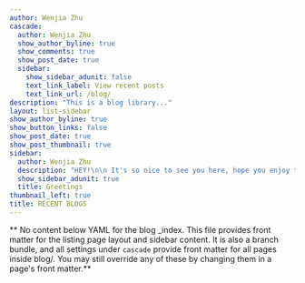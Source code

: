 ```yaml
---
author: Wenjia Zhu
cascade:
  author: Wenjia Zhu
  show_author_byline: true
  show_comments: true
  show_post_date: true
  sidebar:
    show_sidebar_adunit: false
    text_link_label: View recent posts
    text_link_url: /blog/
description: "This is a blog library..."
layout: list-sidebar
show_author_byline: true
show_button_links: false
show_post_date: true
show_post_thumbnail: true
sidebar:
  author: Wenjia Zhu
  description: "HEY!\n\n It's so nice to see you here, hope you enjoy the readings and let me know if you'd like to connect on LinkedIn!"
  show_sidebar_adunit: true
  title: Greetings
thumbnail_left: true
title: RECENT BLOGS
---
```


** No content below YAML for the blog _index. This file provides front matter for the listing page layout and sidebar content. It is also a branch bundle, and all settings under `cascade` provide front matter for all pages inside blog/. You may still override any of these by changing them in a page's front matter.**
